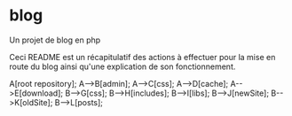 # blog
Un projet de blog en php

Ceci README est un récapitulatif des actions à effectuer pour la mise en route du blog ainsi qu'une explication de son fonctionnement.


A[root repository];
A-->B[admin];
A-->C[css];
A-->D[cache];
A-->E[download];
B-->G[css];
B-->H[includes];
B-->I[libs];
B-->J[newSite];
B-->K[oldSite];
B-->L[posts];
